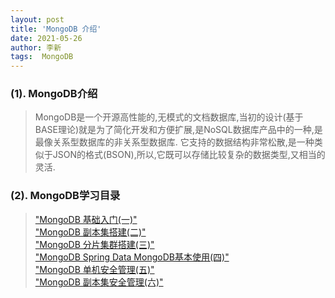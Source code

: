 ```yaml
---
layout: post
title: 'MongoDB 介绍'
date: 2021-05-26
author: 李新
tags:  MongoDB
---
```


### (1). MongoDB介绍
> MongoDB是一个开源高性能的,无模式的文档数据库,当初的设计(基于BASE理论)就是为了简化开发和方便扩展,是NoSQL数据库产品中的一种,是最像关系型数据库的非关系型数据库.
> 它支持的数据结构非常松散,是一种类似于JSON的格式(BSON),所以,它既可以存储比较复杂的数据类型,又相当的灵活.   

### (2). MongoDB学习目录
> ["MongoDB 基础入门(一)"](/2021/05/24/MongoDB-Basic-Operator.html)    
> ["MongoDB 副本集搭建(二)"](/2021/05/24/MongoDB-ReplicaSet-Install.html)     
> ["MongoDB 分片集群搭建(三)"](/2021/05/24/MongoDB-Sharding-Cluster.html)   
> ["MongoDB Spring Data MongoDB基本使用(四)"](/2021/05/24/MongoDB-Spring-Data-CRUD.html)    
> ["MongoDB 单机安全管理(五)"](/2021/05/24/MongoDB-Single-Node-Security.html)   
> ["MongoDB 副本集安全管理(六)"](/2021/05/24/MongoDB-ReplicaSet-Security.html)   
